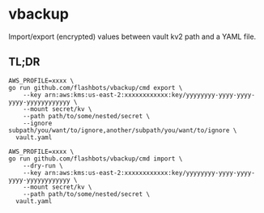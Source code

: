 # vbackup

Import/export (encrypted) values between vault kv2 path and a YAML file.

## TL;DR

```shell
AWS_PROFILE=xxxx \
go run github.com/flashbots/vbackup/cmd export \
    --key arn:aws:kms:us-east-2:xxxxxxxxxxxx:key/yyyyyyyy-yyyy-yyyy-yyyy-yyyyyyyyyyyy \
    --mount secret/kv \
    --path path/to/some/nested/secret \
    --ignore subpath/you/want/to/ignore,another/subpath/you/want/to/ignore \
  vault.yaml
```

```shell
AWS_PROFILE=xxxx \
go run github.com/flashbots/vbackup/cmd import \
    --dry-run \
    --key arn:aws:kms:us-east-2:xxxxxxxxxxxx:key/yyyyyyyy-yyyy-yyyy-yyyy-yyyyyyyyyyyy \
    --mount secret/kv \
    --path path/to/some/nested/secret \
  vault.yaml
```
